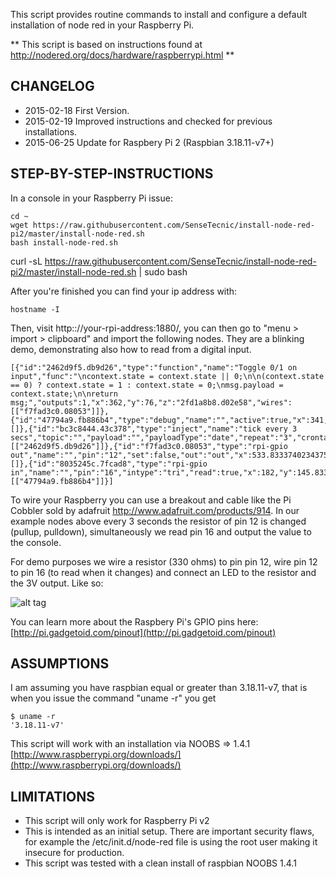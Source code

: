 This script provides routine commands to install and configure a default installation of node red in your Raspberry Pi.

** This script is based on instructions found at http://nodered.org/docs/hardware/raspberrypi.html **

## CHANGELOG
+ 2015-02-18 First Version.
+ 2015-02-19 Improved instructions and checked for previous installations.
+ 2015-06-25 Update for Raspbery Pi 2 (Raspbian 3.18.11-v7+)


##


## STEP-BY-STEP-INSTRUCTIONS

In a console in your Raspberry Pi issue:

```
cd ~
wget https://raw.githubusercontent.com/SenseTecnic/install-node-red-pi2/master/install-node-red.sh
bash install-node-red.sh
```


curl -sL https://raw.githubusercontent.com/SenseTecnic/install-node-red-pi2/master/install-node-red.sh | sudo bash


After you're finished you can find your ip address with:

```
hostname -I
```

Then, visit http:://your-rpi-address:1880/, you can then go to "menu > import > clipboard" and import the following nodes. They are a blinking demo, demonstrating also how to read from a digital input.

```
[{"id":"2462d9f5.db9d26","type":"function","name":"Toggle 0/1 on input","func":"\ncontext.state = context.state || 0;\n\n(context.state == 0) ? context.state = 1 : context.state = 0;\nmsg.payload = context.state;\n\nreturn msg;","outputs":1,"x":362,"y":76,"z":"2fd1a8b8.d02e58","wires":[["f7fad3c0.08053"]]},{"id":"47794a9.fb886b4","type":"debug","name":"","active":true,"x":341,"y":146.00002098083496,"z":"2fd1a8b8.d02e58","wires":[]},{"id":"bc3c8444.43c378","type":"inject","name":"tick every 3 secs","topic":"","payload":"","payloadType":"date","repeat":"3","crontab":"","once":false,"x":160,"y":76.00002098083496,"z":"2fd1a8b8.d02e58","wires":[["2462d9f5.db9d26"]]},{"id":"f7fad3c0.08053","type":"rpi-gpio out","name":"","pin":"12","set":false,"out":"out","x":533.8333740234375,"y":75.83333396911621,"z":"2fd1a8b8.d02e58","wires":[]},{"id":"8035245c.7fcad8","type":"rpi-gpio in","name":"","pin":"16","intype":"tri","read":true,"x":182,"y":145.8333339691162,"z":"2fd1a8b8.d02e58","wires":[["47794a9.fb886b4"]]}]
```

To wire your Raspberry you can use a breakout and cable like the Pi Cobbler sold by adafruit http://www.adafruit.com/products/914. In our example nodes above every 3 seconds the resistor of pin 12 is changed (pullup, pulldown), simultaneously we read pin 16 and output the value to the console.

For demo purposes we wire a resistor (330 ohms) to pin pin 12, wire pin 12 to pin 16 (to read when it changes) and connect an LED to the resistor and the 3V output. Like so:

![alt tag](https://raw.github.com/SenseTecnic/install-node-red-raspberrypi2/master/blinkwiring.jpg)

You can learn more about the Raspbery Pi's GPIO pins here: [http://pi.gadgetoid.com/pinout](http://pi.gadgetoid.com/pinout)


## ASSUMPTIONS

I am assuming you have raspbian equal or greater than 3.18.11-v7, that is when you issue the command "uname -r" you get

```
$ uname -r
'3.18.11-v7'
```

This script will work with an installation via NOOBS => 1.4.1 [http://www.raspberrypi.org/downloads/](http://www.raspberrypi.org/downloads/)

## LIMITATIONS

 + This script will only work for Raspberry Pi v2
 + This is intended as an initial setup. There are important security flaws, for example the /etc/init.d/node-red file is using the root user making it insecure for production.
 + This script was tested with a clean install of raspbian NOOBS 1.4.1
